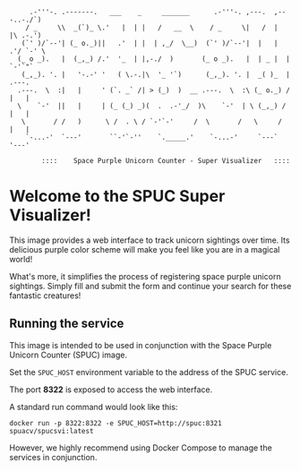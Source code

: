 ```
     .-'''-. .-------.   ___    _     _______      .-'''-. ,---.  ,---..-./`)
    / _     \\  _(`)_ \.'   |  | |   /   __  \    / _     \|   /  |   |\ .-.')
   (`' )/`--'| (_ o._)||   .'  | |  | ,_/  \__)  (`' )/`--'|  |   |  .'/ `-' \
  (_ o _).   |  (_,_) /.'  '_  | |,-./  )       (_ o _).   |  | _ |  |  `-'`"`
   (_,_). '. |   '-.-' '   ( \.-.|\  '_ '`)      (_,_). '. |  _( )_  |  .---.
  .---.  \  :|   |     ' (`. _` /| > (_)  )  __ .---.  \  :\ (_ o._) /  |   |
  \    `-'  ||   |     | (_ (_) _)(  .  .-'_/  )\    `-'  | \ (_,_) /   |   |
   \       / /   )      \ /  . \ / `-'`-'     /  \       /   \     /    |   |
    `-...-'  `---'       ``-'`-''    `._____.'    `-...-'     `---`     '---'

        ::::    Space Purple Unicorn Counter - Super Visualizer   ::::
```

# Welcome to the SPUC Super Visualizer!

This image provides a web interface to track unicorn sightings over time.
Its delicious purple color scheme will make you feel like you are in a magical world!

What's more, it simplifies the process of registering space purple unicorn sightings.
Simply fill and submit the form and continue your search for these fantastic creatures!

## Running the service

This image is intended to be used in conjunction with the Space Purple Unicorn Counter (SPUC) image.

Set the `SPUC_HOST` environment variable to the address of the SPUC service.

The port **8322** is exposed to access the web interface.

A standard run command would look like this:
```
docker run -p 8322:8322 -e SPUC_HOST=http://spuc:8321 spuacv/spucsvi:latest
```

However, we highly recommend using Docker Compose to manage the services in conjunction.

